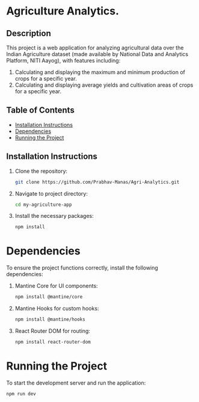 # Agriculture Analytics.

## Description

This project is a web application for analyzing agricultural data over the Indian Agriculture dataset (made available by National Data and Analytics Platform, NITI Aayog), with features including:

1. Calculating and displaying the maximum and minimum production of crops for a specific year.
2. Calculating and displaying average yields and cultivation areas of crops for a specific year.

## Table of Contents

- [Installation Instructions](#installation-instructions)
- [Dependencies](#dependencies)
- [Running the Project](#running-the-project)

## Installation Instructions

1. Clone the repository:

   ```bash
   git clone https://github.com/Prabhav-Manas/Agri-Analytics.git

   ```

2. Navigate to project directory:

   ```bash
   cd my-agriculture-app
   ```

3. Install the necessary packages:
   ```bash
   npm install
   ```

# Dependencies

To ensure the project functions correctly, install the following dependencies:

1. Mantine Core for UI components:

   ```bash
   npm install @mantine/core
   ```

2. Mantine Hooks for custom hooks:

   ```bash
   npm install @mantine/hooks
   ```

3. React Router DOM for routing:
   ```bash
   npm install react-router-dom
   ```

# Running the Project

To start the development server and run the application:

```bash
npm run dev
```
